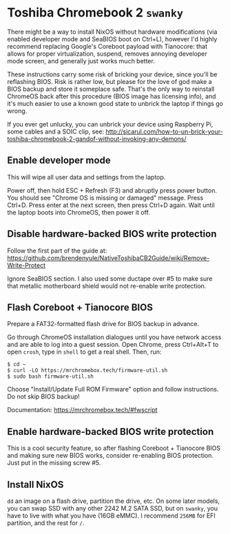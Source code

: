 # Toshiba Chromebook 2 `swanky`

There might be a way to install NixOS without hardware modifications (via
enabled developer mode and SeaBIOS boot on Ctrl+L), however I'd highly
recommend replacing Google's Coreboot payload with Tianocore: that allows for
proper virtualization, suspend, removes annoying developer mode screen, and
generally just works much better.

These instructions carry some risk of bricking your device, since you'll be
reflashing BIOS. Risk is rather low, but please for the love of god make a BIOS
backup and store it someplace safe. That's the only way to reinstall ChromeOS
back after this procedure (BIOS image has licensing info), and it's much easier
to use a known good state to unbrick the laptop if things go wrong.

If you ever get unlucky, you can unbrick your device using Raspberry Pi,
some cables and a SOIC clip, see:
http://sicarul.com/how-to-un-brick-your-toshiba-chromebook-2-gandof-without-invoking-any-demons/

## Enable developer mode

This will wipe all user data and settings from the laptop.

Power off, then hold ESC + Refresh (F3) and abruptly press power button. You
should see "Chrome OS is missing or damaged" message. Press Ctrl+D. Press enter
at the next screen, then press Ctrl+D again. Wait until the laptop boots into
ChromeOS, then power it off.

## Disable hardware-backed BIOS write protection

Follow the first part of the guide at:
https://github.com/brendenyule/NativeToshibaCB2Guide/wiki/Remove-Write-Protect

Ignore SeaBIOS section. I also used some ductape over #5 to make sure that
metallic motherboard shield would not re-enable write protection.

## Flash Coreboot + Tianocore BIOS

Prepare a FAT32-formatted flash drive for BIOS backup in advance.

Go through ChromeOS installation dialogues until you have network access and
are able to log into a guest session. Open Chrome, press Ctrl+Alt+T to open
`crosh`, type in `shell` to get a real shell. Then, run:

```
$ cd ~
$ curl -LO https://mrchromebox.tech/firmware-util.sh
$ sudo bash firmware-util.sh
```

Choose "Install/Update Full ROM Firmware" option and follow instructions.
Do not skip BIOS backup!

Documentation: https://mrchromebox.tech/#fwscript

## Enable hardware-backed BIOS write protection

This is a cool security feature, so after flashing Coreboot + Tianocore BIOS
and making sure new BIOS works, consider re-enabling BIOS protection. Just put
in the missing screw #5.

## Install NixOS

`dd` an image on a flash drive, partition the drive, etc. On some later models,
you can swap SSD with any other 2242 M.2 SATA SSD, but on `swanky`, you have
to live with what you have (16GB eMMC). I recommend `256MB` for EFI partition,
and the rest for `/`.
